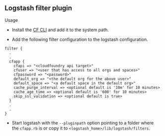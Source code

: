 ## Logstash filter plugin

Usage

- Install the [CF CLI](http://docs.cloudfoundry.org/devguide/installcf/) and add it to the system path.

- Add the following filter configuration to the logstash configuration.

```
filter {
  .
  .
  cfapp {
    cfapi => "<cloudfoundry api target>"
    cfuser => "<user that has access to all orgs and spaces>"
    cfpassword => "<password>"
    default_org => "<the default org for the above user>"
    default_space => "<a default space in the default org>"
    cache_purge_interval => <optional default is '10m' for 10 minutes>
    cache_age_time => <optional default is '600' for 10 minutes>
    skip_ssl_validation => <optional default is true>
  }
  .
  .
}
```

- Start logstash with the ```--pluginpath``` option pointing to a folder where 
the ```cfapp.rb``` is or copy it to ```<logstash_home>/lib/logstash/filters```.
